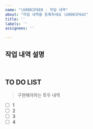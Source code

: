 ```yaml
---
name: "\U0001F6E0️ - 작업 내역"
about: "작업 내역을 등록하세요 \U0001F642"
title: ''
labels: ''
assignees: ''

---
```


## 작업 내역 설명


<br/>

## TO DO LIST
> 구현해야하는 투두 내역

- [ ] 1
- [ ] 2
- [ ] 3
- [ ] 4
<br/>
